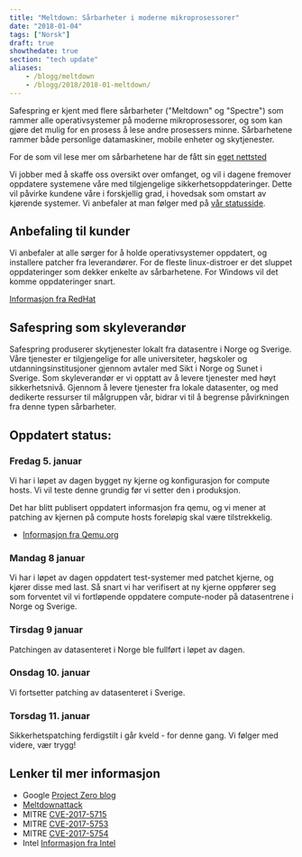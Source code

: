```yaml
---
title: "Meltdown: Sårbarheter i moderne mikroprosessorer"
date: "2018-01-04"
tags: ["Norsk"]
draft: true
showthedate: true
section: "tech update"
aliases:
    - /blogg/meltdown
    - /blogg/2018/2018-01-meltdown/
---
```


Safespring er kjent med flere sårbarheter ("Meltdown" og "Spectre") som rammer alle operativsystemer på moderne mikroprosessorer, og som kan gjøre det mulig for en prosess å lese andre prosessers minne. Sårbarhetene rammer både personlige datamaskiner, mobile enheter og skytjenester.

For de som vil lese mer om sårbarhetene har de fått sin [eget nettsted](https://meltdownattack.com)

Vi jobber med å skaffe oss oversikt over omfanget, og vil i dagene fremover oppdatere systemene våre med tilgjengelige sikkerhetsoppdateringer. Dette vil påvirke kundene våre i forskjellig grad, i hovedsak som omstart av kjørende systemer. Vi anbefaler at man følger med på [vår statusside](http://status.safespring.com).

## Anbefaling til kunder

Vi anbefaler at alle sørger for å holde operativsystemer oppdatert, og installere patcher fra leverandører. For de fleste linux-distroer er det sluppet oppdateringer som dekker enkelte av sårbarhetene. For Windows vil det komme oppdateringer snart.

[Informasjon fra RedHat](https://access.redhat.com/security/vulnerabilities/speculativeexecution?sc_cid=701f2000000tsLNAAY&)

## Safespring som skyleverandør

Safespring produserer skytjenester lokalt fra datasentre i Norge og Sverige. Våre tjenester er tilgjengelige for alle universiteter, høgskoler og utdanningsinstitusjoner gjennom avtaler med Sikt i Norge og Sunet i Sverige. Som skyleverandør er vi opptatt av å levere tjenester med høyt sikkerhetsnivå. Gjennom å levere tjenester fra lokale datasenter, og med dedikerte ressurser til målgruppen vår, bidrar vi til å begrense påvirkningen fra denne typen sårbarheter.

## Oppdatert status:

### Fredag 5. januar

Vi har i løpet av dagen bygget ny kjerne og konfigurasjon for compute hosts. Vi vil teste denne grundig før vi setter den i produksjon.

Det har blitt publisert oppdatert informasjon fra qemu, og vi mener at patching av kjernen på compute hosts foreløpig skal være tilstrekkelig.

* [Informasjon fra Qemu.org](https://www.qemu.org/2018/01/04/spectre/)

### Mandag 8 januar

Vi har i løpet av dagen oppdatert test-systemer med patchet kjerne, og kjører disse med last. Så snart vi har verifisert at ny kjerne oppfører seg som forventet vil vi fortløpende oppdatere compute-noder på datasentrene i Norge og Sverige.

### Tirsdag 9 januar

Patchingen av datasenteret i Norge ble fullført i løpet av dagen.

### Onsdag 10. januar

Vi fortsetter patching av datasenteret i Sverige.

### Torsdag 11. januar

Sikkerhetspatching ferdigstilt i går kveld - for denne gang. Vi følger med videre, vær trygg!

## Lenker til mer informasjon

* Google [Project Zero blog](https://googleprojectzero.blogspot.com/2018/01/reading-privileged-memory-with-side.html)
* [Meltdownattack](https://meltdownattack.com/)
* MITRE [CVE-2017-5715](http://www.cve.mitre.org/cgi-bin/cvename.cgi?name=2017-5715)
* MITRE [CVE-2017-5753](http://www.cve.mitre.org/cgi-bin/cvename.cgi?name=2017-5753)
* MITRE [CVE-2017-5754](http://www.cve.mitre.org/cgi-bin/cvename.cgi?name=2017-5754)
* Intel [Informasjon fra Intel](https://newsroom.intel.com/news/intel-responds-to-security-research-findings/)
